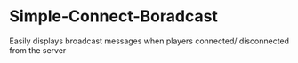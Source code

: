 # Simple-Connect-Boradcast
Easily displays broadcast messages when players connected/ disconnected from the server
